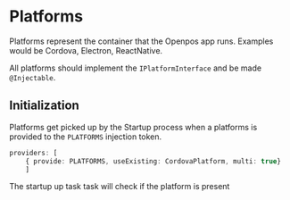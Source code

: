 # Platforms

Platforms represent the container that the Openpos app runs. Examples would be Cordova, Electron, ReactNative.

All platforms should implement the `IPlatformInterface` and be made `@Injectable`.

## Initialization

Platforms get picked up by the Startup process when a platforms is provided to the `PLATFORMS` injection token.

```typescript
providers: [
    { provide: PLATFORMS, useExisting: CordovaPlatform, multi: true}
    ]
```

The startup up task task will check if the platform is present